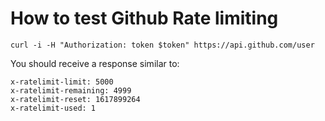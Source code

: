 # How to test Github Rate limiting

```text
curl -i -H "Authorization: token $token" https://api.github.com/user
```

You should receive a response similar to:

```text
x-ratelimit-limit: 5000
x-ratelimit-remaining: 4999
x-ratelimit-reset: 1617899264
x-ratelimit-used: 1
```

